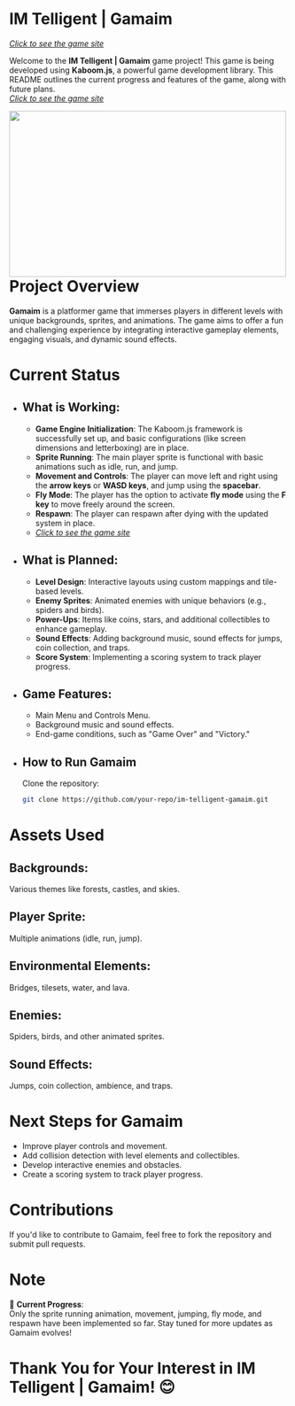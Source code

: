 # **IM Telligent | Gamaim**  
[*Click to see the game site*](https://im-telligent---gamaim.web.app/)  

Welcome to the **IM Telligent | Gamaim** game project! This game is being developed using **Kaboom.js**, a powerful game development library. This README outlines the current progress and features of the game, along with future plans.  
[*Click to see the game site*](https://im-telligent---gamaim.web.app/)  

<img align="left" src="https://cloud-heja3v4yv-hack-club-bot.vercel.app/0image.png" width="500px" height="300px">

# Project Overview  
**Gamaim** is a platformer game that immerses players in different levels with unique backgrounds, sprites, and animations. The game aims to offer a fun and challenging experience by integrating interactive gameplay elements, engaging visuals, and dynamic sound effects.

# Current Status  
* ## What is Working:
  - **Game Engine Initialization**: The Kaboom.js framework is successfully set up, and basic configurations (like screen dimensions and letterboxing) are in place.
  - **Sprite Running**: The main player sprite is functional with basic animations such as idle, run, and jump.
  - **Movement and Controls**: The player can move left and right using the **arrow keys** or **WASD keys**, and jump using the **spacebar**.
  - **Fly Mode**: The player has the option to activate **fly mode** using the **F key** to move freely around the screen.
  - **Respawn**: The player can respawn after dying with the updated system in place.
  - [*Click to see the game site*](https://im-telligent---gamaim.web.app/)  

* ## What is Planned:
  - **Level Design**: Interactive layouts using custom mappings and tile-based levels.
  - **Enemy Sprites**: Animated enemies with unique behaviors (e.g., spiders and birds).
  - **Power-Ups**: Items like coins, stars, and additional collectibles to enhance gameplay.
  - **Sound Effects**: Adding background music, sound effects for jumps, coin collection, and traps.
  - **Score System**: Implementing a scoring system to track player progress.

* ## Game Features:
  - Main Menu and Controls Menu.
  - Background music and sound effects.
  - End-game conditions, such as "Game Over" and "Victory."

* ## How to Run Gamaim
  Clone the repository:
  ```bash
  git clone https://github.com/your-repo/im-telligent-gamaim.git
# Assets Used  
## Backgrounds:  
Various themes like forests, castles, and skies.  

## Player Sprite:  
Multiple animations (idle, run, jump).  

## Environmental Elements:  
Bridges, tilesets, water, and lava.  

## Enemies:  
Spiders, birds, and other animated sprites.  

## Sound Effects:  
Jumps, coin collection, ambience, and traps.  

# Next Steps for Gamaim  
- Improve player controls and movement.  
- Add collision detection with level elements and collectibles.  
- Develop interactive enemies and obstacles.  
- Create a scoring system to track player progress.  

# Contributions  
If you'd like to contribute to Gamaim, feel free to fork the repository and submit pull requests.  

# Note  
🚨 **Current Progress**:  
Only the sprite running animation, movement, jumping, fly mode, and respawn have been implemented so far. Stay tuned for more updates as Gamaim evolves!  

# Thank You for Your Interest in **IM Telligent | Gamaim**! 😊  
